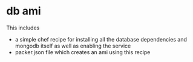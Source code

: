 # db ami

This includes
- a simple chef recipe for installing all the database dependencies and mongodb itself as well as enabling the service
- packer.json file which creates an ami using this recipe
